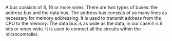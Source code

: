A bus consists of 8, 16 or more wires. There are two types of buses: the address bus and the data bus. The address bus consists of as many lines as necessary for memory addressing. It is used to transmit address from the CPU to the memory. The data bus is as wide as the data, in our case it is 8 bits or wires wide. It is used to connect all the circuits within the microcontroller.
